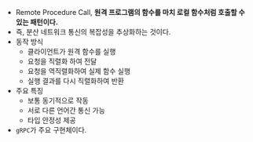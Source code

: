 - Remote Procedure Call, **원격 프로그램의 함수를 마치 로컬 함수처럼 호출할 수 있는 패턴이다.**
- 즉, 분산 네트워크 통신의 복잡성을 추상화하는 것이다.
- 동작 방식
	- 클라이언트가 원격 함수를 실행
	- 요청을 직렬화 하여 전달
	- 요청을 역직렬화하여 실제 함수 실행
	- 실행 결과를 다시 직렬화하여 반환
- 주요 특징
	- 보통 동기적으로 작동
	- 서로 다른 언어간 통신 가능
	- 타입 안정성 제공
- `gRPC`가 주요 구현체이다.